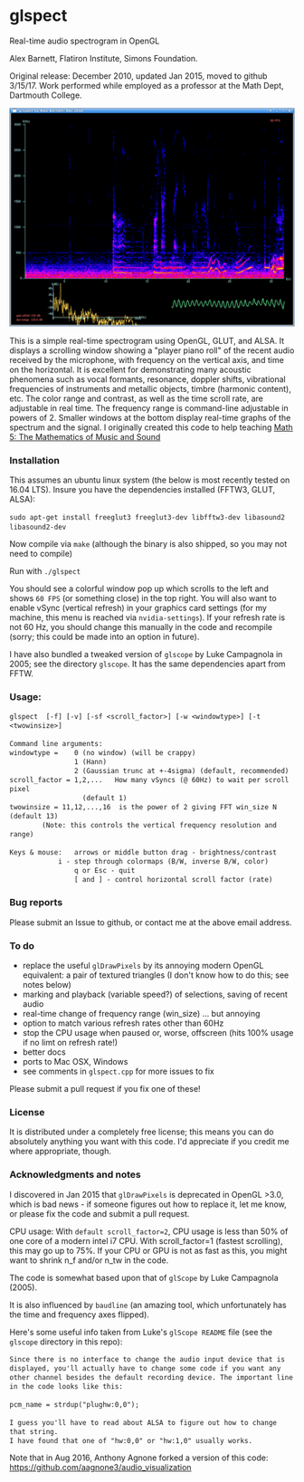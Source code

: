 # glspect

Real-time audio spectrogram in OpenGL

Alex Barnett, Flatiron Institute, Simons Foundation.

Original release: December 2010, updated Jan 2015, moved to github 3/15/17.
Work performed while employed as a professor at the Math Dept, Dartmouth College.

![screen shot of glspect](screenshot.png)

This is a simple real-time spectrogram using OpenGL, GLUT, and ALSA.
It displays a scrolling window showing a "player piano roll" of the recent audio received by the microphone, with frequency on the vertical axis, and time on the horizontal.
It is excellent for demonstrating many acoustic phenomena such as vocal formants, resonance, doppler shifts, vibrational frequencies of instruments and metallic objects, timbre (harmonic content), etc.
The color range and contrast, as well as the time scroll rate, are adjustable
in real time. The frequency range is command-line adjustable in powers of 2.
Smaller windows at the bottom display real-time graphs of the spectrum and the
signal.
I originally created this code to help teaching <a href="http://math.dartmouth.edu/~m5f10">Math 5: The Mathematics of Music and Sound</a>


### Installation

This assumes an ubuntu linux system (the below is most recently tested on 16.04 LTS). Insure you have the dependencies installed (FFTW3, GLUT, ALSA):

`sudo apt-get install freeglut3 freeglut3-dev libfftw3-dev libasound2 libasound2-dev`

Now compile via `make` (although the binary is also shipped, so you may not need to compile)

Run with `./glspect`

You should see a colorful window pop up which scrolls to the left and shows `60 FPS` (or something close) in the top right.
You will also want to enable vSync (vertical refresh) in your graphics card settings (for my machine, this menu is reached via `nvidia-settings`).  If your
refresh rate is not 60 Hz, you should change this manually in the code
and recompile (sorry; this could be made into an option in future).

I have also bundled a tweaked version of `glscope` by Luke Campagnola in 2005; see the directory `glscope`. It has the same dependencies apart from FFTW.


### Usage:

```
glspect  [-f] [-v] [-sf <scroll_factor>] [-w <windowtype>] [-t <twowinsize>]

Command line arguments:
windowtype =    0 (no window) (will be crappy)
                1 (Hann)
                2 (Gaussian trunc at +-4sigma) (default, recommended)
scroll_factor = 1,2,...   How many vSyncs (@ 60Hz) to wait per scroll pixel
                  (default 1)
twowinsize = 11,12,...,16  is the power of 2 giving FFT win_size N (default 13)
        (Note: this controls the vertical frequency resolution and range)

Keys & mouse:   arrows or middle button drag - brightness/contrast
       		i - step through colormaps (B/W, inverse B/W, color)
                q or Esc - quit
                [ and ] - control horizontal scroll factor (rate)
```

### Bug reports

Please submit an Issue to github, or contact me at the above email address.

### To do

* replace the useful `glDrawPixels` by its annoying modern OpenGL equivalent: a pair of textured triangles (I don't know how to do this; see notes below)
* marking and playback (variable speed?) of selections, saving of recent audio
* real-time change of frequency range (win_size) ... but annoying
* option to match various refresh rates other than 60Hz
* stop the CPU usage when paused or, worse, offscreen (hits 100% usage if no limt on refresh rate!)
* better docs
* ports to Mac OSX, Windows
* see comments in `glspect.cpp` for more issues to fix

Please submit a pull request if you fix one of these!


### License

It is distributed under a completely free license; this means you can do
absolutely anything you want with this code. I'd appreciate if you
credit me where appropriate, though.


### Acknowledgments and notes

I discovered in Jan 2015 that `glDrawPixels` is deprecated in OpenGL >3.0,
which is bad news - if someone figures out how to replace it, let me know,
or please fix the code and submit a pull request.

CPU usage:
With `default scroll_factor=2`, CPU usage is less than 50% of one core of a modern intel i7 CPU.
With scroll_factor=1 (fastest scrolling), this may go up to 75%. If your CPU or GPU is not as fast as this, you might want to shrink n_f and/or n_tw in the code.

The code is somewhat based upon that of `glScope` by Luke Campagnola (2005).

It is also influenced by `baudline` (an amazing tool, which unfortunately has the time and frequency axes flipped).

Here's some useful info taken from Luke's `glScope README` file (see the `glscope` directory in this repo):

```
Since there is no interface to change the audio input device that is
displayed, you'll actually have to change some code if you want any
other channel besides the default recording device. The important line
in the code looks like this: 

pcm_name = strdup("plughw:0,0");

I guess you'll have to read about ALSA to figure out how to change 
that string.
I have found that one of "hw:0,0" or "hw:1,0" usually works.
```

Note that in Aug 2016, Anthony Agnone forked a version of this code:
https://github.com/aagnone3/audio_visualization
